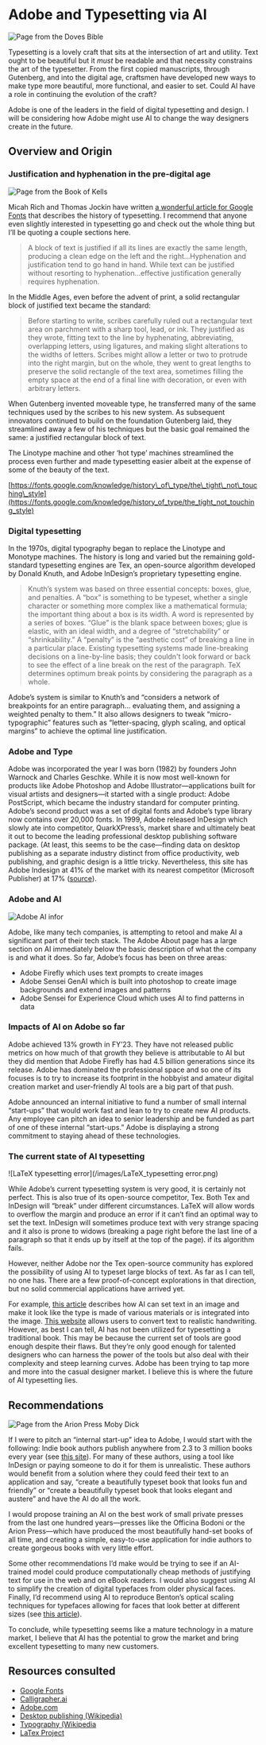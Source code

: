 # Adobe and Typesetting via AI

![Page from the Doves Bible](/images/Doves_Press_Bible.jpg)

Typesetting is a lovely craft that sits at the intersection of art and utility. Text ought to be beautiful but it _must_ be readable and that necessity constrains the art of the typesetter. From the first copied manuscripts, through Gutenberg, and into the digital age, craftsmen have developed new ways to make type more beautiful, more functional, and easier to set. Could AI have a role in continuing the evolution of the craft? 

Adobe is one of the leaders in the field of digital typesetting and design. I will be considering how Adobe might use AI to change the way designers create in the future. 

## Overview and Origin

### Justification and hyphenation in the pre-digital age

![Page from the Book of Kells](/images/blog-book-of-kells.png)

Micah Rich and Thomas Jockin have written [a wonderful article for Google Fonts](https://fonts.google.com/knowledge/history_of_type/justification_hyphenation) that describes the history of typesetting. I recommend that anyone even slightly interested in typesetting go and check out the whole thing but I’ll be quoting a couple sections here. 

> A block of text is justified if all its lines are exactly the same length, producing a clean edge on the left and the right...Hyphenation and justification tend to go hand in hand. While text can be justified without resorting to hyphenation...effective justification generally requires hyphenation.

In the Middle Ages, even before the advent of print, a solid rectangular block of justified text became the standard:

> Before starting to write, scribes carefully ruled out a rectangular text area on parchment with a sharp tool, lead, or ink. They justified as they wrote, fitting text to the line by hyphenating, abbreviating, overlapping letters, using ligatures, and making slight alterations to the widths of letters. Scribes might allow a letter or two to protrude into the right margin, but on the whole, they went to great lengths to preserve the solid rectangle of the text area, sometimes filling the empty space at the end of a final line with decoration, or even with arbitrary letters. 

When Gutenberg invented moveable type, he transferred many of the same techniques used by the scribes to his new system. As subsequent innovators continued to build on the foundation Gutenberg laid, they streamlined away a few of his techniques but the basic goal remained the same: a justified rectangular block of text.

The Linotype machine and other ‘hot type’ machines streamlined the process even further and made typesetting easier albeit at the expense of some of the beauty of the text. 

[https://fonts.google.com/knowledge/history\_of\_type/the\_tight\_not\_touching\_style](https://fonts.google.com/knowledge/history_of_type/the_tight_not_touching_style)

### Digital typesetting

In the 1970s, digital typography began to replace the Linotype and Monotype machines. The history is long and varied but the remaining gold-standard typesetting engines are Tex, an open-source algorithm developed by Donald Knuth, and Adobe InDesign’s proprietary typesetting engine. 

> Knuth’s system was based on three essential concepts: boxes, glue, and penalties. A “box” is something to be typeset, whether a single character or something more complex like a mathematical formula; the important thing about a box is its width. A word is represented by a series of boxes. “Glue” is the blank space between boxes; glue is elastic, with an ideal width, and a degree of “stretchability” or “shrinkability.” A “penalty” is the “aesthetic cost” of breaking a line in a particular place. Existing typesetting systems made line-breaking decisions on a line-by-line basis; they couldn't look forward or back to see the effect of a line break on the rest of the paragraph. TeX determines optimum break points by considering the paragraph as a whole.

Adobe’s system is similar to Knuth’s and “considers a network of breakpoints for an entire paragraph... evaluating them, and assigning a weighted penalty to them.” It also allows designers to tweak “micro-typographic” features such as “letter-spacing, glyph scaling, and optical margins” to achieve the optimal line justification.  

### Adobe and Type

Adobe was incorporated the year I was born (1982) by founders John Warnock and Charles Geschke. While it is now most well-known for products like Adobe Photoshop and Adobe Illustrator—applications built for visual artists and designers—it started with a single product: Adobe PostScript, which became the industry standard for computer printing. Adobe’s second product was a set of digital fonts and Adobe’s type library now contains over 20,000 fonts. In 1999, Adobe released InDesign which slowly ate into competitor, QuarkXPress’s, market share and ultimately beat it out to become the leading professional desktop publishing software package. (At least, this seems to be the case—finding data on desktop publishing as a separate industry distinct from office productivity, web publishing, and graphic design is a little tricky. Nevertheless, this site has Adobe Indesign at 41% of the market with its nearest competitor (Microsoft Publisher) at 17% ([source](https://enlyft.com/tech/desktop-publishing)).

### Adobe and AI

![Adobe AI infor](/images/adobe_ai.png)

Adobe, like many tech companies, is attempting to retool and make AI a significant part of their tech stack. The Adobe About page has a large section on AI immediately below the basic description of what the company is and what it does. So far, Adobe’s focus has been on three areas: 

- Adobe Firefly which uses text prompts to create images
- Adobe Sensei GenAI which is built into photoshop to create image backgrounds and extend images and patterns
- Adobe Sensei for Experience Cloud which uses AI to find patterns in data

### Impacts of AI on Adobe so far

Adobe achieved 13% growth in FY’23. They have not released public metrics on how much of that growth they believe is attributable to AI but they did mention that Adobe Firefly has had 4.5 billion generations since its release. Adobe has dominated the professional space and so one of its focuses is to try to increase its footprint in the hobbyist and amateur digital creation market and user-friendly AI tools are a big part of that push. 

Adobe announced an internal initiative to fund a number of small internal “start-ups” that would work fast and lean to try to create new AI products. Any employee can pitch an idea to senior leadership and be funded as part of one of these internal “start-ups.” Adobe is displaying a strong commitment to staying ahead of these technologies. 

### The current state of AI typesetting

![LaTeX typesetting error](/images/LaTeX_typesetting error.png)

While Adobe’s current typesetting system is very good, it is certainly not perfect. This is also true of its open-source competitor, Tex. Both Tex and InDesign will “break” under different circumstances. LaTeX will allow words to overflow the margin and produce an error if it can’t find an optimal way to set the text. InDesign will sometimes produce text with very strange spacing and it also is prone to widows (breaking a page right before the last line of a paragraph so that it ends up by itself at the top of the page). if its algorithm fails. 

However, neither Adobe nor the Tex open-source community has explored the possibility of using AI to typeset large blocks of text. As far as I can tell, no one has. There are a few proof-of-concept explorations in that direction, but no solid commercial applications have arrived yet. 

For example, [this article](https://www.fastcompany.com/90892069/best-ai-tools-creativity) describes how AI can set text in an image and make it look like the type is made of various materials or is integrated into the image. [This website](https://www.calligrapher.ai) allows users to convert text to realistic handwriting. However, as best I can tell, AI has not been utilized for typesetting a traditional book. This may be because the current set of tools are good enough despite their flaws. But they’re only good enough for talented designers who can harness the power of the tools but also deal with their complexity and steep learning curves. Adobe has been trying to tap more and more into the casual designer market. I believe this is where the future of AI typesetting lies. 

## Recommendations

![Page from the Arion Press Moby Dick](/images/arion_press_moby_dick.jpg)

If I were to pitch an “internal start-up” idea to Adobe, I would start with the following: Indie book authors publish anywhere from 2.3 to 3 million books every year (see [this site](https://ideas.bkconnection.com/10-awful-truths-about-publishing)). For many of these authors, using a tool like InDesign or paying someone to do it for them is unrealistic. These authors would benefit from a solution where they could feed their text to an application and say, “create a beautifully typeset book that looks fun and friendly” or “create a beautifully typeset book that looks elegant and austere” and have the AI do all the work. 

I would propose training an AI on the best work of small private presses from the last one hundred years—presses like the Officina Bodoni or the Arion Press—which have produced the most beautifully hand-set books of all time, and creating a simple, easy-to-use application for indie authors to create gorgeous books with very little effort. 

Some other recommendations I’d make would be trying to see if an AI-trained model could produce computationally cheap methods of justifying text for use in the web and on eBook readers. I would also suggest using AI to simplify the creation of digital typefaces from older physical faces. Finally, I’d recommend using AI to reproduce Benton’s optical scaling techniques for typefaces allowing for faces that look better at different sizes (see [this article](https://fonts.google.com/knowledge/history_of_type/the_tight_not_touching_style)).

To conclude, while typesetting seems like a mature technology in a mature market, I believe that AI has the potential to grow the market and bring excellent typesetting to many new customers. 

## Resources consulted

- [Google Fonts](https://fonts.google.com/knowledge/history_of_type/justification_hyphenation)
- [Calligrapher.ai](https://www.calligrapher.ai/)
- [Adobe.com](https://www.adobe.com)
- [Desktop publishing (Wikipedia)](https://en.wikipedia.org/wiki/Desktop_publishing)
- [Typography (Wikipedia](https://en.wikipedia.org/wiki/Typography)
- [LaTex Project](https://www.latex-project.org/about/)
